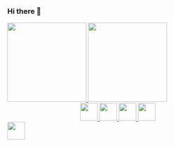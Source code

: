 ### Hi there 👋

<div align="inline">
  <a href="https://github.com/Hiarleyy">
  <img height="180em" src="https://github-readme-stats.vercel.app/api?username=Hiarleyy&show_icons=true&theme=midnight-purple&include_all_commits=true&count_private=true"/>
  <img height="180em" src="https://github-readme-stats.vercel.app/api/top-langs/?username=Hiarleyy&layout=compact&langs_count=7&theme=midnight-purple"/>
</div>

  <div align="center">
  <img width='40px' src="https://cdn.jsdelivr.net/gh/devicons/devicon/icons/html5/html5-original-wordmark.svg" />
  <img width='40px' src="https://cdn.jsdelivr.net/gh/devicons/devicon/icons/css3/css3-original.svg" />
  <img width='40px' src="https://cdn.jsdelivr.net/gh/devicons/devicon/icons/javascript/javascript-original.svg" />
  <img width='40px' src="https://cdn.jsdelivr.net/gh/devicons/devicon/icons/java/java-original.svg" />
  </div>        
 

  <img width='40px' src="[https://discord.com/channels/898211932438405231/985622925380038736/1035960145093611601](https://discord.com/channels/1035960531913277560/1035960532559208501/1035960594697830460)"/>
                  
          

